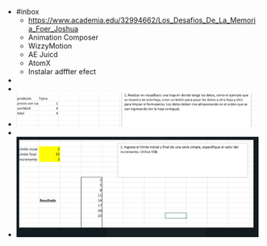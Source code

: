 - #inbox
	- https://www.academia.edu/32994662/Los_Desafios_De_La_Memoria_Foer_Joshua
	- Animation Composer
	- WizzyMotion
	- AE Juicd
	- AtomX
	- Instalar adffter efect
-
-
- ![image.png](../assets/image_1643838152536_0.png)
-
- ![image.png](../assets/image_1643838167732_0.png)
